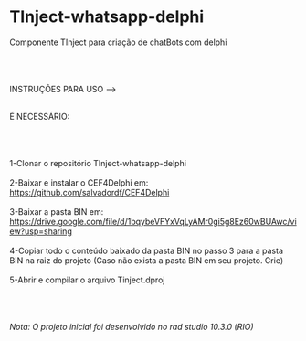 # TInject-whatsapp-delphi
Componente TInject para criação de chatBots com delphi<br></br><br></br>

INSTRUÇÕES PARA USO --><br></br>

É NECESSÁRIO:<br></br><br></br>

1-Clonar o repositório TInject-whatsapp-delphi
<br></br>
2-Baixar e instalar o CEF4Delphi em: https://github.com/salvadordf/CEF4Delphi
<br></br>
3-Baixar a pasta BIN em: https://drive.google.com/file/d/1bqybeVFYxVqLyAMr0gi5g8Ez60wBUAwc/view?usp=sharing
<br></br>
4-Copiar todo o conteúdo baixado da pasta BIN no passo 3 para a pasta BIN na raiz do projeto (Caso não exista a pasta BIN em seu projeto. Crie)
<br></br>
5-Abrir e compilar o arquivo Tinject.dproj
<br></br><br></br>

*Nota: O projeto inicial foi desenvolvido no rad studio 10.3.0 (RIO)*
